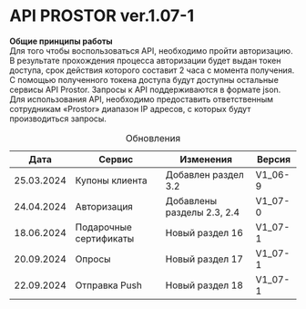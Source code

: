 #  API PROSTOR ver.1.07-1

**Общие принципы работы** <br>
Для того чтобы воспользоваться API, необходимо пройти авторизацию. В результате прохождения процесса авторизации будет выдан токен доступа, срок действия которого составит 2 часа с момента получения. С помощью полученного токена доступа будут доступны остальные сервисы API Prostor. Запросы к API поддерживаются в формате json.
Для использования API, необходимо предоставить ответственным сотрудникам «Prostor» диапазон IP адресов, с которых будут производиться запросы.

<table>
<caption> Обновления </caption>
<thead>
  <tr>
    <th>Дата</th>
    <th>Сервис</th>
    <th>Изменения</th>
    <th>Версия</th>
  </tr>
</thead>
<tr>
  <td>25.03.2024</td>
  <td>Купоны клиента</td>
  <td>Добавлен раздел 3.2</td>
  <td>V1_06-9</td>
</tr> 
<tr>
  <td>24.04.2024</td>
  <td>Авторизация</td>
  <td>Добавлены разделы 2.3, 2.4</td>
  <td>V1_07-0</td>
</tr>
<tr>
  <td>18.06.2024</td>
  <td>Подарочные сертификаты</td>
  <td>Новый раздел 16</td>
  <td>V1_07-1</td>
</tr> 
<tr>
  <td>20.09.2024</td>
  <td>Опросы</td>
  <td>Новый раздел 17</td>
  <td>V1_07-1</td>
</tr> 
<tr>
  <td>22.09.2024</td>
  <td>Отправка Push</td>
  <td>Новый раздел 18</td>
  <td>V1_07-1</td>
</tr> 
</table>
